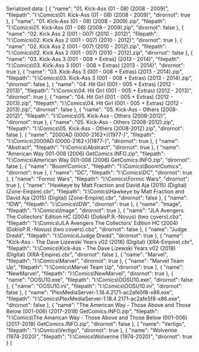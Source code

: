 Serialized data:
[
  {
    "name": "01. Kick-Ass (01 - 08) (2008 - 2009)",
    "filepath": "I:\\Comics\\01. Kick-Ass (01 - 08) (2008 - 2009)",
    "dirornot": true
  },
  {
    "name": "01. Kick-Ass (01 - 08) (2008 - 2009).zip",
    "filepath": "I:\\Comics\\01. Kick-Ass (01 - 08) (2008 - 2009).zip",
    "dirornot": false
  },
  {
    "name": "02. Kick Ass 2 (001 - 007) (2010 - 2012)",
    "filepath": "I:\\Comics\\02. Kick Ass 2 (001 - 007) (2010 - 2012)",
    "dirornot": true
  },
  {
    "name": "02. Kick Ass 2 (001 - 007) (2010 - 2012).zip",
    "filepath": "I:\\Comics\\02. Kick Ass 2 (001 - 007) (2010 - 2012).zip",
    "dirornot": false
  },
  {
    "name": "03. Kick-Ass 3 (001 - 008 + Extras) (2013 - 2014)",
    "filepath": "I:\\Comics\\03. Kick-Ass 3 (001 - 008 + Extras) (2013 - 2014)",
    "dirornot": true
  },
  {
    "name": "03. Kick-Ass 3 (001 - 008 + Extras) (2013 - 2014).zip",
    "filepath": "I:\\Comics\\03. Kick-Ass 3 (001 - 008 + Extras) (2013 - 2014).zip",
    "dirornot": false
  },
  {
    "name": "04. Hit Girl (001 - 005 + Extras) (2012 - 2013)",
    "filepath": "I:\\Comics\\04. Hit Girl (001 - 005 + Extras) (2012 - 2013)",
    "dirornot": true
  },
  {
    "name": "04. Hit Girl (001 - 005 + Extras) (2012 - 2013).zip",
    "filepath": "I:\\Comics\\04. Hit Girl (001 - 005 + Extras) (2012 - 2013).zip",
    "dirornot": false
  },
  {
    "name": "05. Kick-Ass - Others (2008-2012)",
    "filepath": "I:\\Comics\\05. Kick-Ass - Others (2008-2012)",
    "dirornot": true
  },
  {
    "name": "05. Kick-Ass - Others (2008-2012).zip",
    "filepath": "I:\\Comics\\05. Kick-Ass - Others (2008-2012).zip",
    "dirornot": false
  },
  {
    "name": "2000AD (0000-2162+)(1977-)",
    "filepath": "I:\\Comics\\2000AD (0000-2162+)(1977-)",
    "dirornot": true
  },
  {
    "name": "Abstract",
    "filepath": "I:\\Comics\\Abstract",
    "dirornot": true
  },
  {
    "name": "American Way 001-008 (2006) GetComics.INFO.zip",
    "filepath": "I:\\Comics\\American Way 001-008 (2006) GetComics.INFO.zip",
    "dirornot": false
  },
  {
    "name": "Boom!Comics",
    "filepath": "I:\\Comics\\Boom!Comics",
    "dirornot": true
  },
  {
    "name": "DC",
    "filepath": "I:\\Comics\\DC",
    "dirornot": true
  },
  {
    "name": "Formic Wars",
    "filepath": "I:\\Comics\\Formic Wars",
    "dirornot": true
  },
  {
    "name": "Hawkeye by Matt Fraction and David Aja (2015) (Digital) (Zone-Empire).cbr",
    "filepath": "I:\\Comics\\Hawkeye by Matt Fraction and David Aja (2015) (Digital) (Zone-Empire).cbr",
    "dirornot": false
  },
  {
    "name": "IDW",
    "filepath": "I:\\Comics\\IDW",
    "dirornot": true
  },
  {
    "name": "Image",
    "filepath": "I:\\Comics\\Image",
    "dirornot": true
  },
  {
    "name": "JLA Avengers The Collectors' Edition HC (2004) (DobisP.R.-Novus) (two covers).cbz",
    "filepath": "I:\\Comics\\JLA Avengers The Collectors' Edition HC (2004) (DobisP.R.-Novus) (two covers).cbz",
    "dirornot": false
  },
  {
    "name": "Judge Dredd",
    "filepath": "I:\\Comics\\Judge Dredd",
    "dirornot": true
  },
  {
    "name": "Kick-Ass - The Dave Lizewski Years v02 (2018) (Digital) (XRA-Empire).cbr",
    "filepath": "I:\\Comics\\Kick-Ass - The Dave Lizewski Years v02 (2018) (Digital) (XRA-Empire).cbr",
    "dirornot": false
  },
  {
    "name": "Marvel",
    "filepath": "I:\\Comics\\Marvel",
    "dirornot": true
  },
  {
    "name": "Marvel Team Up",
    "filepath": "I:\\Comics\\Marvel Team Up",
    "dirornot": true
  },
  {
    "name": "NewMarvel",
    "filepath": "I:\\Comics\\NewMarvel",
    "dirornot": true
  },
  {
    "name": "OOSU10.exe",
    "filepath": "I:\\Comics\\OOSU10.exe",
    "dirornot": false
  },
  {
    "name": "OOSU10.ini",
    "filepath": "I:\\Comics\\OOSU10.ini",
    "dirornot": false
  },
  {
    "name": "PlexMediaServer-1.18.4.2171-ac2afe5f8-x86.exe",
    "filepath": "I:\\Comics\\PlexMediaServer-1.18.4.2171-ac2afe5f8-x86.exe",
    "dirornot": false
  },
  {
    "name": "The American Way - Those Above and Those Below (001-006) (2017-2018) GetComics.INFO.zip",
    "filepath": "I:\\Comics\\The American Way - Those Above and Those Below (001-006) (2017-2018) GetComics.INFO.zip",
    "dirornot": false
  },
  {
    "name": "Vertigo",
    "filepath": "I:\\Comics\\Vertigo",
    "dirornot": true
  },
  {
    "name": "Wolverine (1974-2020)",
    "filepath": "I:\\Comics\\Wolverine (1974-2020)",
    "dirornot": true
  }
]